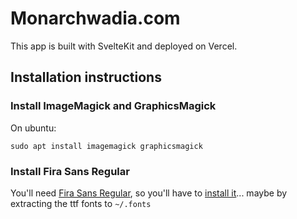 # Monarchwadia.com

This app is built with SvelteKit and deployed on Vercel.

## Installation instructions


### Install ImageMagick and GraphicsMagick

On ubuntu:

```
sudo apt install imagemagick graphicsmagick

```

### Install Fira Sans Regular

You'll need [Fira Sans Regular](https://fonts.google.com/specimen/Fira+Sans?query=fira+sans), so you'll have to [install it](https://www.google.com/search?channel=fs&client=ubuntu&q=install+font+in+ubuntu)... maybe by extracting the ttf fonts to `~/.fonts`

